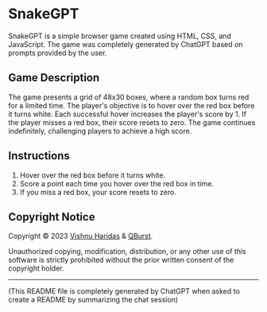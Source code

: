 # SnakeGPT

SnakeGPT is a simple browser game created using HTML, CSS, and JavaScript. The game was completely generated by ChatGPT based on prompts provided by the user.

## Game Description

The game presents a grid of 48x30 boxes, where a random box turns red for a limited time. The player's objective is to hover over the red box before it turns white. Each successful hover increases the player's score by 1. If the player misses a red box, their score resets to zero. The game continues indefinitely, challenging players to achieve a high score.

## Instructions

1. Hover over the red box before it turns white.
2. Score a point each time you hover over the red box in time.
3. If you miss a red box, your score resets to zero.

## Copyright Notice

Copyright © 2023 [Vishnu Haridas](https://blog.qburst.com/author/vishnuh/) & [QBurst](https://qburst.com).

Unauthorized copying, modification, distribution, or any other use of this software is strictly prohibited without the prior written consent of the copyright holder.

---

(This README file is completely generated by ChatGPT when asked to create a README by summarizing the chat session)